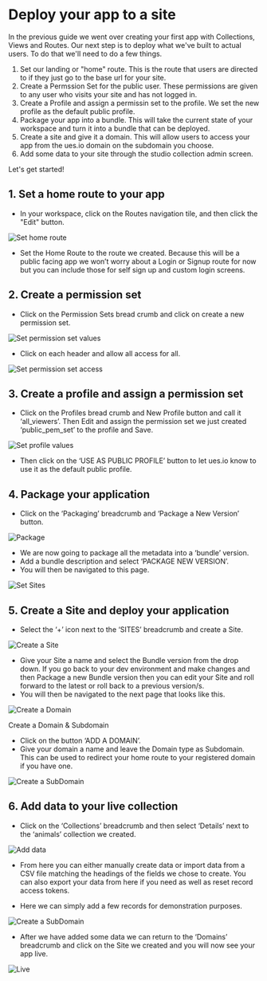 # Deploy your app to a site

In the previous guide we went over creating your first app with Collections, Views and Routes. Our next step is to deploy what we've built to actual users. To do that we'll need to do a few things.

1. Set our landing or "home" route. This is the route that users are directed to if they just go to the base url for your site.
2. Create a Permssion Set for the public user. These permissions are given to any user who visits your site and has not logged in.
3. Create a Profile and assign a permissin set to the profile. We set the new profile as the default public profile.
4. Package your app into a bundle. This will take the current state of your workspace and turn it into a bundle that can be deployed.
5. Create a site and give it a domain. This will allow users to access your app from the ues.io domain on the subdomain you choose.
6. Add some data to your site through the studio collection admin screen.

Let's get started!

## 1. Set a home route to your app

-   In your workspace, click on the Routes navigation tile, and then click the "Edit" button.

![Set home route](./sethomeroute.png "set the home route for your site")

-   Set the Home Route to the route we created. Because this will be a public facing app we won’t worry about a Login or Signup route for now but you can include those for self sign up and custom login screens.

## 2. Create a permission set

-   Click on the Permission Sets bread crumb and click on create a new permission set.

![Set permission set values](./image6.png "set the permission set values")

-   Click on each header and allow all access for all.

![Set permission set access](./image8.png "set the permission set acccess")

## 3. Create a profile and assign a permission set

-   Click on the Profiles bread crumb and New Profile button and call it ‘all_viewers’. Then Edit and assign the permission set we just created ‘public_pem_set’ to the profile and Save.

![Set profile values](./image1.png "set the profile values")

-   Then click on the ‘USE AS PUBLIC PROFILE’ button to let ues.io know to use it as the default public profile.

## 4. Package your application

-   Click on the ‘Packaging’ breadcrumb and ‘Package a New Version’ button.

![Package](./image11.png "Package")

-   We are now going to package all the metadata into a ‘bundle’ version.
-   Add a bundle description and select ‘PACKAGE NEW VERSION’.
-   You will then be navigated to this page.

![Set Sites](./image2.png "set Site")

## 5. Create a Site and deploy your application

-   Select the ‘+’ icon next to the ‘SITES’ breadcrumb and create a Site.

![Create a Site](./image7.png "Create a Site")

-   Give your Site a name and select the Bundle version from the drop down. If you go back to your dev environment and make changes and then Package a new Bundle version then you can edit your Site and roll forward to the latest or roll back to a previous version/s.
-   You will then be navigated to the next page that looks like this.

![Create a Domain](./image5.png "Create a Domain")

Create a Domain & Subdomain

-   Click on the button ‘ADD A DOMAIN’.
-   Give your domain a name and leave the Domain type as Subdomain. This can be used to redirect your home route to your registered domain if you have one.

![Create a SubDomain](./image12.png "Create a SubDomain")

## 6. Add data to your live collection

-   Click on the ‘Collections’ breadcrumb and then select ‘Details’ next to the ‘animals’ collection we created.

![Add data](./image3.png "Add data")

-   From here you can either manually create data or import data from a CSV file matching the headings of the fields we chose to create. You can also export your data from here if you need as well as reset record access tokens.

-   Here we can simply add a few records for demonstration purposes.

![Create a SubDomain](./image10.png "Create a SubDomain")

-   After we have added some data we can return to the ‘Domains’ breadcrumb and click on the Site we created and you will now see your app live.

![Live](./image9.png "Live")
